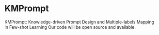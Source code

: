 # KMPrompt
KMPrompt: Knowledge-driven Prompt Design and Multiple-labels Mapping in Few-shot Learning
Our code will be open source and available.
